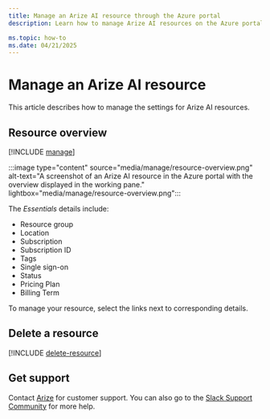 ```yaml
---
title: Manage an Arize AI resource through the Azure portal
description: Learn how to manage Arize AI resources on the Azure portal.

ms.topic: how-to
ms.date: 04/21/2025
---
```


# Manage an Arize AI resource

This article describes how to manage the settings for Arize AI resources.

## Resource overview 

[!INCLUDE [manage](../includes/manage.md)]

:::image type="content" source="media/manage/resource-overview.png" alt-text="A screenshot of an Arize AI resource in the Azure portal with the overview displayed in the working pane." lightbox="media/manage/resource-overview.png":::

The *Essentials* details include:
- Resource group
- Location
- Subscription
- Subscription ID
- Tags
- Single sign-on
- Status
- Pricing Plan
- Billing Term

To manage your resource, select the links next to corresponding details.

## Delete a resource

[!INCLUDE [delete-resource](../includes/delete-resource.md)]

## Get support

Contact [Arize](https://arize.com/contact/) for customer support. You can also go to the [Slack Support Community](https://arize-ai.slack.com/ssb/redirect) for more help. 